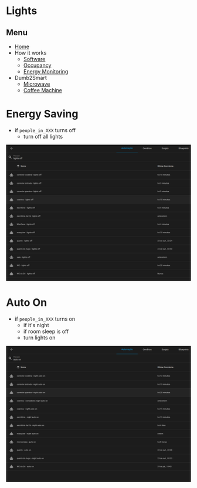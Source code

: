 
# Lights


## Menu

- [Home](../readme.md)
- How it works
  - [Software](software.md)
  - [Occupancy](occupancy.md)
  - [Energy Monitoring](energy.md)
- Dumb2Smart
  - [Microwave](../dumb2smart/microwave.md)
  - [Coffee Machine](../dumb2smart/coffee_machine.md)


# Energy Saving

- if `people_in_XXX` turns off
  - turn off all lights

![img.png](../img.png)


# Auto On

- if `people_in_XXX` turns on
  - if it's night
  - if room sleep is off
  - turn lights on

![img_1.png](../img_1.png)
